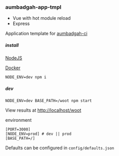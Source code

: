 ### aumbadgah-app-tmpl

- Vue with hot module reload
- Express

Application template for [aumbadgah-ci](https://github.com/aumbadgah/aumbadgah-ci)

##### install

[NodeJS](https://nodejs.org/en/download/)

[Docker](https://docs.docker.com/engine/installation/)

```
NODE_ENV=dev npm i
```

##### dev

```
NODE_ENV=dev BASE_PATH=/woot npm start
```

View results at [http://localhost/woot](http://localhost/woot)

environment
```
[PORT=3000]
[NODE_ENV=prod] # dev || prod
[BASE_PATH=/]
```

Defaults can be configured in `config/defaults.json`
